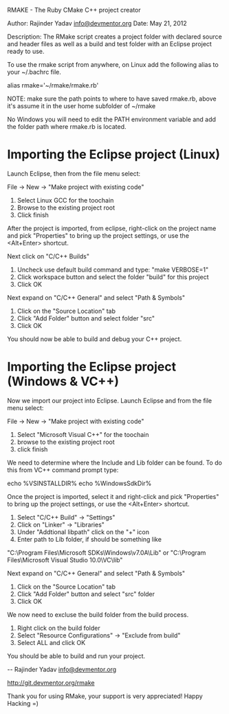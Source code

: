 RMAKE - The Ruby CMake C++ project creator

Author: Rajinder Yadav <info@devmentor.org>
Date: May 21, 2012

Description: The RMake script creates a project folder with declared source and header files as well as a build and test folder with an Eclipse project ready to use.

To use the rmake script from anywhere, on Linux add the following alias to your ~/.bachrc file.

alias rmake='~/rmake/rmake.rb'

NOTE: make sure the path points to where to have saved rmake.rb, above it's assume it in the user home subfolder of ~/rmake

No Windows you will need to edit the PATH environment variable and add the folder path where rmake.rb is located.


Importing the Eclipse project (Linux)
=====================================
Launch Eclipse, then from the file menu select:

File -> New -> "Make project with existing code"

1. Select Linux GCC for the toochain
2. Browse to the existing project root
3. Click finish

After the project is imported, from eclipse, right-click on the project name and pick "Properties" to bring up the project settings, or use the <Alt+Enter> shortcut.

Next click on "C/C++ Builds"

1. Uncheck use default build command and type: "make VERBOSE=1"
2. Click workspace button and select the folder "build" for this project
3. Click OK

Next expand on "C/C++ General" and select "Path & Symbols"

1. Click on the "Source Location" tab
2. Click "Add Folder" button and select folder "src"
3. Click OK

You should now be able to build and debug your C++ project.


Importing the Eclipse project (Windows & VC++)
==============================================

Now we import our project into Eclipse.
Launch Eclipse and from the file menu select:

File -> New -> "Make project with existing code"

1. Select "Microsoft Visual C++" for the toochain
2. browse to the existing project root
3. click finish

We need to determine where the Include and Lib folder can be found. 
To do this from VC++ command prompt type:

echo %VSINSTALLDIR%
echo %WindowsSdkDir%

Once the project is imported, select it and right-click and pick "Properties" to bring up the project settings, or use the <Alt+Enter> shortcut.

1. Select "C/C++ Build" -> "Settings"
2. Click on "Linker" -> "Libraries"
3. Under "Addtional libpath" click on the "+" icon
4. Enter path to Lib folder, if should be something like

"C:\Program Files\Microsoft SDKs\Windows\v7.0A\Lib"
or
"C:\Program Files\Microsoft Visual Studio 10.0\VC\lib"

Next expand on "C/C++ General" and select "Path & Symbols"
1. Click on the "Source Location" tab
2. Click "Add Folder" button and select "src" folder
3. Click OK

We now need to excluse the build folder from the build process.
1. Right click on the build folder
2. Select "Resource Configurations" -> "Exclude from build"
3. Select ALL and click OK

You should be able to build and run your project.

--
Rajinder Yadav <info@devmentor.org>

http://git.devmentor.org/rmake

Thank you for using RMake, your support is very appreciated!
Happy Hacking =)
